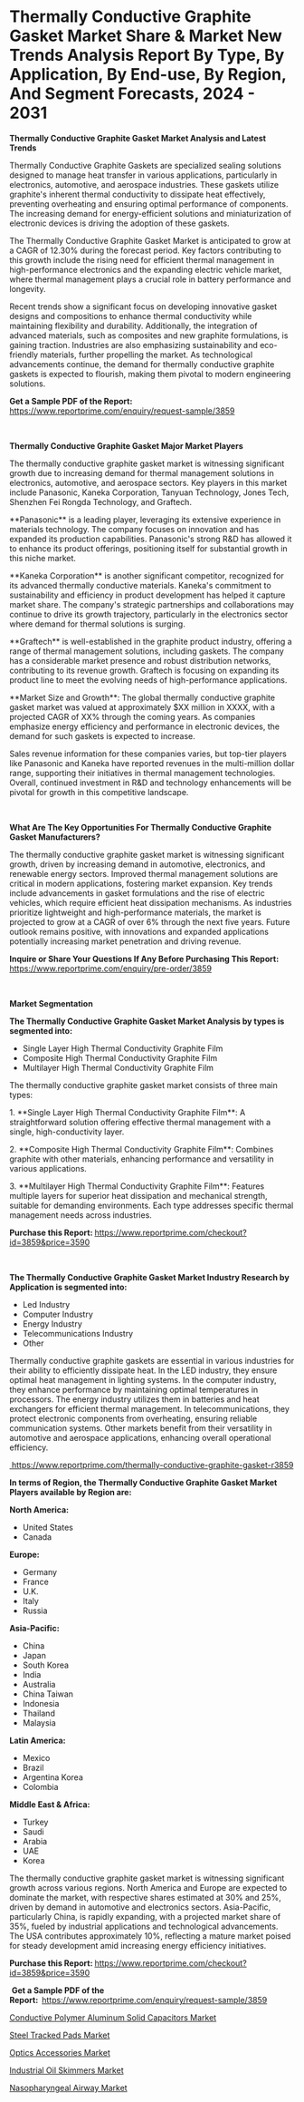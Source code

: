 <p><h1>Thermally Conductive Graphite Gasket Market Share & Market New Trends Analysis Report By Type, By Application, By End-use, By Region, And Segment Forecasts, 2024 - 2031</h1></p><p><strong>Thermally Conductive Graphite Gasket Market Analysis and Latest Trends</strong></p>
<p><p>Thermally Conductive Graphite Gaskets are specialized sealing solutions designed to manage heat transfer in various applications, particularly in electronics, automotive, and aerospace industries. These gaskets utilize graphite's inherent thermal conductivity to dissipate heat effectively, preventing overheating and ensuring optimal performance of components. The increasing demand for energy-efficient solutions and miniaturization of electronic devices is driving the adoption of these gaskets.</p><p>The Thermally Conductive Graphite Gasket Market is anticipated to grow at a CAGR of 12.30% during the forecast period. Key factors contributing to this growth include the rising need for efficient thermal management in high-performance electronics and the expanding electric vehicle market, where thermal management plays a crucial role in battery performance and longevity. </p><p>Recent trends show a significant focus on developing innovative gasket designs and compositions to enhance thermal conductivity while maintaining flexibility and durability. Additionally, the integration of advanced materials, such as composites and new graphite formulations, is gaining traction. Industries are also emphasizing sustainability and eco-friendly materials, further propelling the market. As technological advancements continue, the demand for thermally conductive graphite gaskets is expected to flourish, making them pivotal to modern engineering solutions.</p></p>
<p><strong>Get a Sample PDF of the Report:&nbsp;</strong> <a href="https://www.reportprime.com/enquiry/request-sample/3859">https://www.reportprime.com/enquiry/request-sample/3859</a></p>
<p>&nbsp;</p>
<p><strong>Thermally Conductive Graphite Gasket Major Market Players</strong></p>
<p><p>The thermally conductive graphite gasket market is witnessing significant growth due to increasing demand for thermal management solutions in electronics, automotive, and aerospace sectors. Key players in this market include Panasonic, Kaneka Corporation, Tanyuan Technology, Jones Tech, Shenzhen Fei Rongda Technology, and Graftech.</p><p>**Panasonic** is a leading player, leveraging its extensive experience in materials technology. The company focuses on innovation and has expanded its production capabilities. Panasonic's strong R&D has allowed it to enhance its product offerings, positioning itself for substantial growth in this niche market.</p><p>**Kaneka Corporation** is another significant competitor, recognized for its advanced thermally conductive materials. Kaneka's commitment to sustainability and efficiency in product development has helped it capture market share. The company's strategic partnerships and collaborations may continue to drive its growth trajectory, particularly in the electronics sector where demand for thermal solutions is surging.</p><p>**Graftech** is well-established in the graphite product industry, offering a range of thermal management solutions, including gaskets. The company has a considerable market presence and robust distribution networks, contributing to its revenue growth. Graftech is focusing on expanding its product line to meet the evolving needs of high-performance applications.</p><p>**Market Size and Growth**: The global thermally conductive graphite gasket market was valued at approximately $XX million in XXXX, with a projected CAGR of XX% through the coming years. As companies emphasize energy efficiency and performance in electronic devices, the demand for such gaskets is expected to increase.</p><p>Sales revenue information for these companies varies, but top-tier players like Panasonic and Kaneka have reported revenues in the multi-million dollar range, supporting their initiatives in thermal management technologies. Overall, continued investment in R&D and technology enhancements will be pivotal for growth in this competitive landscape.</p></p>
<p>&nbsp;</p>
<p><strong>What Are The Key Opportunities For Thermally Conductive Graphite Gasket Manufacturers?</strong></p>
<p><p>The thermally conductive graphite gasket market is witnessing significant growth, driven by increasing demand in automotive, electronics, and renewable energy sectors. Improved thermal management solutions are critical in modern applications, fostering market expansion. Key trends include advancements in gasket formulations and the rise of electric vehicles, which require efficient heat dissipation mechanisms. As industries prioritize lightweight and high-performance materials, the market is projected to grow at a CAGR of over 6% through the next five years. Future outlook remains positive, with innovations and expanded applications potentially increasing market penetration and driving revenue.</p></p>
<p><strong>Inquire or Share Your Questions If Any Before Purchasing This Report:</strong> <a href="https://www.reportprime.com/enquiry/pre-order/3859">https://www.reportprime.com/enquiry/pre-order/3859</a></p>
<p>&nbsp;</p>
<p><strong>Market Segmentation</strong></p>
<p><strong>The Thermally Conductive Graphite Gasket Market Analysis by types is segmented into:</strong></p>
<p><ul><li>Single Layer High Thermal Conductivity Graphite Film</li><li>Composite High Thermal Conductivity Graphite Film</li><li>Multilayer High Thermal Conductivity Graphite Film</li></ul></p>
<p><p>The thermally conductive graphite gasket market consists of three main types: </p><p>1. **Single Layer High Thermal Conductivity Graphite Film**: A straightforward solution offering effective thermal management with a single, high-conductivity layer. </p><p>2. **Composite High Thermal Conductivity Graphite Film**: Combines graphite with other materials, enhancing performance and versatility in various applications. </p><p>3. **Multilayer High Thermal Conductivity Graphite Film**: Features multiple layers for superior heat dissipation and mechanical strength, suitable for demanding environments. Each type addresses specific thermal management needs across industries.</p></p>
<p><strong>Purchase this Report:&nbsp;</strong><a href="https://www.reportprime.com/checkout?id=3859&price=3590">https://www.reportprime.com/checkout?id=3859&price=3590</a></p>
<p>&nbsp;</p>
<p><strong>The Thermally Conductive Graphite Gasket Market Industry Research by Application is segmented into:</strong></p>
<p><ul><li>Led Industry</li><li>Computer Industry</li><li>Energy Industry</li><li>Telecommunications Industry</li><li>Other</li></ul></p>
<p><p>Thermally conductive graphite gaskets are essential in various industries for their ability to efficiently dissipate heat. In the LED industry, they ensure optimal heat management in lighting systems. In the computer industry, they enhance performance by maintaining optimal temperatures in processors. The energy industry utilizes them in batteries and heat exchangers for efficient thermal management. In telecommunications, they protect electronic components from overheating, ensuring reliable communication systems. Other markets benefit from their versatility in automotive and aerospace applications, enhancing overall operational efficiency.</p></p>
<p><a href="https://www.reportprime.com/thermally-conductive-graphite-gasket-r3859">&nbsp;https://www.reportprime.com/thermally-conductive-graphite-gasket-r3859</a></p>
<p><strong>In terms of Region, the Thermally Conductive Graphite Gasket Market Players available by Region are:</strong></p>
<p>
    <p> <strong> North America: </strong>
        <ul>
            <li>United States</li>
            <li>Canada</li>
        </ul>
        </p> 
    <p> <strong> Europe: </strong>
        <ul>
            <li>Germany</li>
            <li>France</li>
            <li>U.K.</li>
            <li>Italy</li>
            <li>Russia</li>
        </ul>
        </p> 
    <p> <strong> Asia-Pacific: </strong>
        <ul>
            <li>China</li>
            <li>Japan</li>
            <li>South Korea</li>
            <li>India</li>
            <li>Australia</li>
            <li>China Taiwan</li>
            <li>Indonesia</li>
            <li>Thailand</li>
            <li>Malaysia</li>
        </ul>
        </p> 
    <p> <strong> Latin America: </strong>
        <ul>
            <li>Mexico</li>
            <li>Brazil</li>
            <li>Argentina Korea</li>
            <li>Colombia</li>
        </ul>
        </p> 
    <p> <strong> Middle East & Africa: </strong>
        <ul>
            <li>Turkey</li>
            <li>Saudi</li>
            <li>Arabia</li>
            <li>UAE</li>
            <li>Korea</li>
        </ul>
    </p>
    </p>
<p><p>The thermally conductive graphite gasket market is witnessing significant growth across various regions. North America and Europe are expected to dominate the market, with respective shares estimated at 30% and 25%, driven by demand in automotive and electronics sectors. Asia-Pacific, particularly China, is rapidly expanding, with a projected market share of 35%, fueled by industrial applications and technological advancements. The USA contributes approximately 10%, reflecting a mature market poised for steady development amid increasing energy efficiency initiatives.</p></p>
<p><strong>Purchase this Report: </strong><a href="https://www.reportprime.com/checkout?id=3859&price=3590">https://www.reportprime.com/checkout?id=3859&price=3590</a></p>
<p>&nbsp;<strong>Get a Sample PDF of the Report:&nbsp;&nbsp;</strong><a href="https://www.reportprime.com/enquiry/request-sample/3859">https://www.reportprime.com/enquiry/request-sample/3859</a></p>
<p><strong></strong></p>
<p><p><a href="https://github.com/PeterParrish5/Market-Research-Report-List-6/blob/main/conductive-polymer-aluminum-solid-capacitors-market.md">Conductive Polymer Aluminum Solid Capacitors Market</a></p><p><a href="https://issuu.com/reportprime-2/docs/steel-tracked-pads-market-size-2030_1ee9cfffd0d498">Steel Tracked Pads Market</a></p><p><a href="https://issuu.com/reportprime-2/docs/optics-accessories-market-size-2030_192223eaff010c">Optics Accessories Market</a></p><p><a href="https://www.linkedin.com/pulse/industrial-oil-skimmers-market-trends-focusing-insight-forecast-qwuse?trackingId=wv%2F5SSiuRIKjE2SL6%2FpbDA%3D%3D">Industrial Oil Skimmers Market</a></p><p><a href="https://www.linkedin.com/pulse/global-nasopharyngeal-airway-market-share-growth-opportunities-g6p3e?trackingId=E63qIzSaTr%2BjaKxhapo9CA%3D%3D">Nasopharyngeal Airway Market</a></p></p>